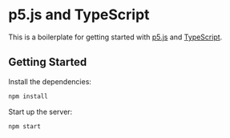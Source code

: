 # p5.js and TypeScript

This is a boilerplate for getting started with [p5.js](https://p5js.org/) and [TypeScript](https://www.typescriptlang.org/).

## Getting Started

Install the dependencies:

```sh
npm install
```

Start up the server:

```sh
npm start
```
